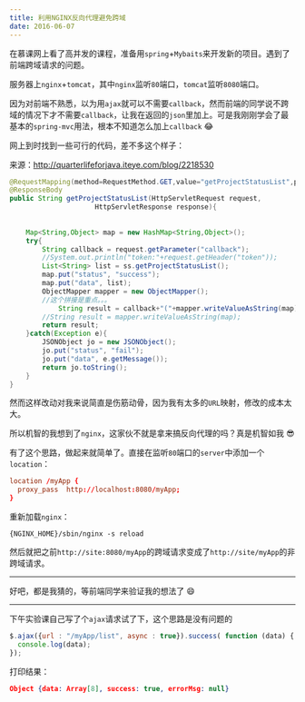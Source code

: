 ```yaml
---
title: 利用NGINX反向代理避免跨域
date: 2016-06-07
---
```


在慕课网上看了高并发的课程，准备用`spring`+`Mybaits`来开发新的项目。遇到了前端跨域请求的问题。

服务器上`nginx`+`tomcat`，其中`nginx`监听`80`端口，`tomcat`监听`8080`端口。

因为对前端不熟悉，以为用`ajax`就可以不需要`callback`，然而前端的同学说不跨域的情况下才不需要`callback`，让我在返回的`json`里加上。可是我刚刚学会了最基本的`spring-mvc`用法，根本不知道怎么加上`callback` :joy: 

网上到时找到一些可行的代码，差不多这个样子：

来源：http://quarterlifeforjava.iteye.com/blog/2218530

```java
@RequestMapping(method=RequestMethod.GET,value="getProjectStatusList",produces="text/html;charset=UTF-8")
@ResponseBody
public String getProjectStatusList(HttpServletRequest request, 
					 HttpServletResponse response){
	
	
	Map<String,Object> map = new HashMap<String,Object>();
	try{
		String callback = request.getParameter("callback");
		//System.out.println("token:"+request.getHeader("token"));
		List<String> list = ss.getProjectStatusList();
		map.put("status", "success");
		map.put("data", list);
		ObjectMapper mapper = new ObjectMapper();
		//这个拼接是重点。。。
	        String result = callback+"("+mapper.writeValueAsString(map)+")";
		//String result = mapper.writeValueAsString(map);
		return result;
	}catch(Exception e){
		JSONObject jo = new JSONObject();
		jo.put("status", "fail");
		jo.put("data", e.getMessage());
		return jo.toString();
	}
}
```

然而这样改动对我来说简直是伤筋动骨，因为我有太多的`URL`映射，修改的成本太大。

所以机智的我想到了`nginx`，这家伙不就是拿来搞反向代理的吗？真是机智如我 :sunglasses:

有了这个思路，做起来就简单了。直接在监听`80`端口的`server`中添加一个`location`：

```conf
location /myApp {
  proxy_pass  http://localhost:8080/myApp;
}
```

重新加载`nginx`：

```shell
{NGINX_HOME}/sbin/nginx -s reload
```

然后就把之前`http://site:8080/myApp`的跨域请求变成了`http://site/myApp`的非跨域请求。

---

好吧，都是我猜的，等前端同学来验证我的想法了 :smile: 

---

下午实验课自己写了个`ajax`请求试了下，这个思路是没有问题的

```javascript
$.ajax({url : "/myApp/list", async : true}).success( function (data) {
  console.log(data);
});
```

打印结果：

```json
Object {data: Array[8], success: true, errorMsg: null}
```
